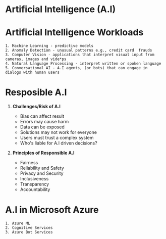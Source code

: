 # Artificial Intelligence (A.I)

# Artificial Intelligence Workloads
    1. Machine Learning - predictive models
    2. Anomaly Detection - unusual patterns e.g., credit card  frauds
    3. Computer Vision - applications that interpret visual input from cameras, images and vide*ps
    4. Natural Language Processing - interpret written or spoken language
    5. Conversational AI - A.I agents, (or bots) that can engage in dialogs with human users

# Resposible A.I
1. __Challenges/Risk of A.I__
    * Bias can affect result
    * Errors may cause harm
    * Data can be exposed
    * Solutions may not work for everyone
    * Users must trust a complex system
    * Who's liable for A.I driven decisions?

2. __Principles of Responsible A.I__
    * Fairness
    * Reliability and Safety
    * Privacy and Security
    * Inclusiveness
    * Transparency
    * Accountability



# A.I in Microsoft Azure
    1. Azure ML
    2. Cognitive Services
    3. Azure Bot Services
